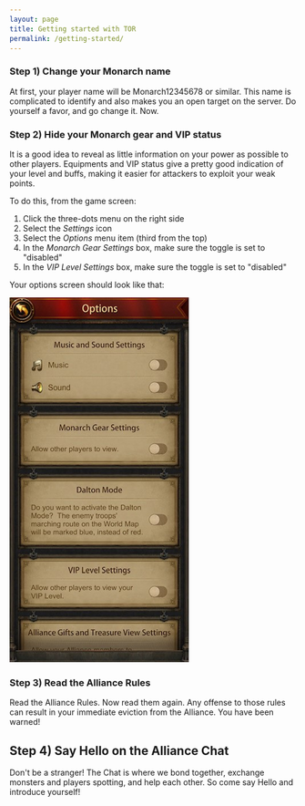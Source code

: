 ```yaml
---
layout: page
title: Getting started with TOR
permalink: /getting-started/
---
```


### Step 1) Change your Monarch name

At first, your player name will be Monarch12345678 or similar. This name is complicated to identify and also makes you an open
target on the server. Do yourself a favor, and go change it. Now.

### Step 2) Hide your Monarch gear and VIP status

It is a good idea to reveal as little information on your power as possible to other players. Equipments and VIP status give a
pretty good indication of your level and buffs, making it easier for attackers to exploit your weak points.

To do this, from the game screen:
1. Click the three-dots menu on the right side
2. Select the _Settings_ icon
3. Select the _Options_ menu item (third from the top)
4. In the _Monarch Gear Settings_ box, make sure the toggle is set to "disabled"
5. In the _VIP Level Settings_ box, make sure the toggle is set to "disabled"

Your options screen should look like that:

![options screenshot](images/options.jpg)

### Step 3) Read the Alliance Rules

Read the Alliance Rules. Now read them again. Any offense to those rules can result in your immediate eviction from the Alliance.
You have been warned!

## Step 4) Say Hello on the Alliance Chat

Don't be a stranger! The Chat is where we bond together, exchange monsters and players spotting, and help each other. So come
say Hello and introduce yourself!
